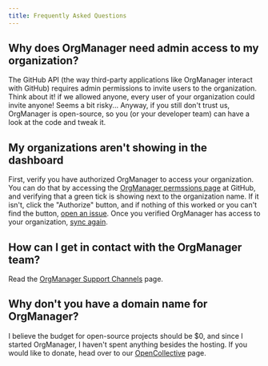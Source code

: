 ```yaml
---
title: Frequently Asked Questions
---
```


## Why does OrgManager need admin access to my organization?

The GitHub API (the way third-party applications like OrgManager interact with GitHub) requires admin permissions to invite users to the organization. Think about it! if we allowed anyone, every user of your organization could invite anyone! Seems a bit risky...
Anyway, if you still don't trust us, OrgManager is open-source, so you (or your developer team) can have a look at the code and tweak it.

## My organizations aren't showing in the dashboard

First, verify you have authorized OrgManager to access your organization. You can do that by accessing the [OrgManager permssions page](https://github.com/settings/connections/applications/10b01d866046f040c9f1) at GitHub, and verifying that a green tick is showing next to the organization name. If it isn't, click the "Authorize" button, and if nothing of this worked or you can't find the button, [open an issue](https://github.com/orgmanager/orgmanager/issues/new?title=Can%27t%20authorize%20OrgManager&body=Please%20explain%20your%20issue%20details%20here%20and,%20if%20possible,%20add%20an%20screenshot).
Once you verified OrgManager has access to your organization, [sync again](https://orgmanager.miguelpiedrafita.com/sync).

## How can I get in contact with the OrgManager team?

Read the [OrgManager Support Channels](doc:orgmanager-support-channels) page.

## Why don't you have a domain name for OrgManager?

I believe the budget for open-source projects should be $0, and since I started OrgManager, I haven't spent anything besides the hosting. If you would like to donate, head over to our [OpenCollective](https://opencollective.com/orgmanager) page.